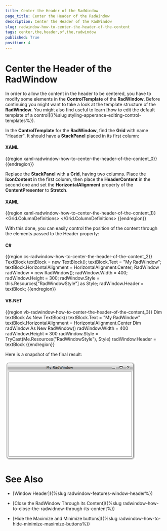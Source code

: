 ```yaml
---
title: Center the Header of the RadWindow
page_title: Center the Header of the RadWindow
description: Center the Header of the RadWindow
slug: radwindow-how-to-center-the-header-of-the-content
tags: center,the,header,of,the,radwindow
published: True
position: 4
---
```


# Center the Header of the RadWindow

In order to allow the content in the header to be centered, you have to modify some elements in the __ControlTemplate__ of the __RadWindow__. Before continuing you might want to take a look at the template structure of the __RadWindow__. You might also find useful to learn [how to edit the default template of a control]({%slug styling-apperance-editing-control-templates%}).

In the __ControlTemplate__ for the __RadWindow__, find the __Grid__ with name "Header". It should have a __StackPanel__ placed in its first column:

#### __XAML__

{{region xaml-radwindow-how-to-center-the-header-of-the-content_0}}
	<StackPanel Margin="2 0 0 0" Grid.Column="0" Orientation="Horizontal">
	    <ContentPresenter x:Name="IconContent"
	              HorizontalAlignment="Left"
	              Margin="2"
	              VerticalAlignment="Center"
	              Content="{TemplateBinding Icon}"
	              ContentTemplate="{TemplateBinding IconTemplate}" />
	    <ContentPresenter x:Name="HeaderContent"
	              HorizontalAlignment="Left"
	              VerticalAlignment="Center"
	              Content="{TemplateBinding Header}"
	              ContentTemplate="{TemplateBinding HeaderTemplate}" />
	</StackPanel>
{{endregion}}

Replace the __StackPanel__ with a __Grid__, having two columns. Place the __IconContent__ in the first column, then place the __HeaderContent__ in the second one and set the __HorizontalAlignment__ property of the __ContentPresenter__ to __Stretch__.

#### __XAML__

{{region xaml-radwindow-how-to-center-the-header-of-the-content_1}}
	<Grid Margin="2 0 0 0" Grid.Column="0">
	    <Grid.ColumnDefinitions>
	        <ColumnDefinition Width="Auto" />
	        <ColumnDefinition Width="*" />
	    </Grid.ColumnDefinitions>
	    <ContentPresenter x:Name="IconContent" 
	              Grid.Column="0"
	              HorizontalAlignment="Left"
	              Margin="2"
	              VerticalAlignment="Center"
	              Content="{TemplateBinding Icon}"
	              ContentTemplate="{TemplateBinding IconTemplate}" />
	    <ContentPresenter x:Name="HeaderContent"
	              Grid.Column="1"
	              HorizontalAlignment="Stretch"
	              VerticalAlignment="Center"
	              Content="{TemplateBinding Header}"
	              ContentTemplate="{TemplateBinding HeaderTemplate}" />
	</Grid>
{{endregion}}

With this done, you can easily control the position of the content through the elements passed to the Header property:

#### __C#__

{{region cs-radwindow-how-to-center-the-header-of-the-content_2}}
	TextBlock textBlock = new TextBlock();
	textBlock.Text = "My RadWindow";
	textBlock.HorizontalAlignment = HorizontalAlignment.Center;
	RadWindow radWindow = new RadWindow();
	radWindow.Width = 400;
	radWindow.Height = 300;
	radWindow.Style = this.Resources["RadWindowStyle"] as Style;
	radWindow.Header = textBlock;
{{endregion}}

#### __VB.NET__

{{region vb-radwindow-how-to-center-the-header-of-the-content_3}}
	Dim textBlock As New TextBlock()
	textBlock.Text = "My RadWindow"
	textBlock.HorizontalAlignment = HorizontalAlignment.Center
	Dim radWindow As New RadWindow()
	radWindow.Width = 400
	radWindow.Height = 300
	radWindow.Style = TryCast(Me.Resources("RadWindowStyle"), Style)
	radWindow.Header = textBlock
{{endregion}}

Here is a snapshot of the final result:

![](images/RadWindow_How_To_Center_the_Header_01.png)

# See Also

 * [Window Header]({%slug radwindow-features-window-header%})

 * [Close the RadWindow Through its Content]({%slug radwindow-how-to-close-the-radwidnow-through-its-content%})

 * [Hide the Maximize and Minimize buttons]({%slug radwindow-how-to-hide-minimize-maximize-buttons%})
